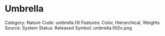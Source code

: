 # Umbrella

Category: Nature
Code: umbrella.fill
Features: Color, Hierarchical, Weights
Source: System
Status: Released
Symbol: umbrella.fill2x.png